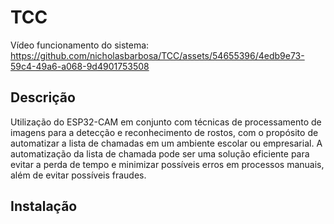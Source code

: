 # TCC
Vídeo funcionamento do sistema:
https://github.com/nicholasbarbosa/TCC/assets/54655396/4edb9e73-59c4-49a6-a068-9d4901753508


## Descrição
Utilização do ESP32-CAM em conjunto com técnicas de processamento de imagens para a detecção e reconhecimento de rostos, com o propósito de automatizar a lista de chamadas em um ambiente escolar ou empresarial. A automatização da lista de chamada pode ser uma solução eficiente para evitar a perda de tempo e minimizar possíveis erros em processos manuais, além de evitar possíveis fraudes.


## Instalação

